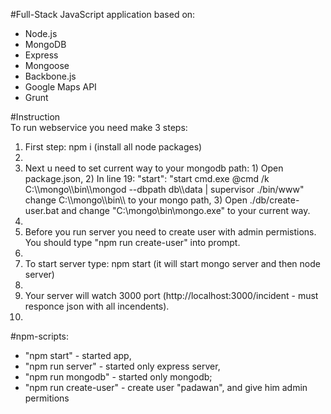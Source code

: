 #Full-Stack JavaScript application based on:  
* Node.js
* MongoDB
* Express
* Mongoose
* Backbone.js
* Google Maps API
* Grunt

#Instruction  
To run webservice you need make 3 steps:  
<ol>
<li>First step: npm i (install all node packages)<li/>
<li>Next u need to set current way to your mongodb path: 1) Open package.json, 2) In line 19: "start": "start cmd.exe @cmd /k C:\\mongo\\bin\\mongod --dbpath db\\data | supervisor ./bin/www" change C:\\mongo\\bin\\ to your mongo path, 3) Open ./db/create-user.bat and change "C:\mongo\bin\mongo.exe" to your current way.
<li/>
<li>Before you run server you need to create user with admin permistions. You should type "npm run create-user" into prompt.<li/>
<li>To start server type: npm start (it will start mongo server and then node server)<li/>
<li>Your server will watch 3000 port (http://localhost:3000/incident - must responce json with all incendents).<li/>
</ol>

#npm-scripts:  
* "npm start" - started app,
* "npm run server" - started only express server,
* "npm run mongodb" - started only mongodb;
* "npm run create-user" - create user "padawan", and give him admin permitions
